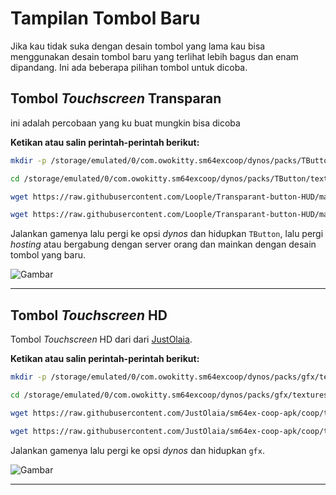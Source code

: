 # Tampilan Tombol Baru

Jika kau tidak suka dengan desain tombol yang lama kau bisa menggunakan desain tombol baru yang terlihat lebih bagus dan enam dipandang.
Ini ada beberapa pilihan tombol untuk dicoba.

## Tombol *Touchscreen* Transparan

ini adalah percobaan yang ku buat mungkin bisa dicoba

**Ketikan atau salin perintah-perintah berikut:**

```bash
mkdir -p /storage/emulated/0/com.owokitty.sm64excoop/dynos/packs/TButton/textures/touchcontrols/
```
```bash
cd /storage/emulated/0/com.owokitty.sm64excoop/dynos/packs/TButton/textures/touchcontrols/
```
```bash
wget https://raw.githubusercontent.com/Loople/Transparant-button-HUD/main/textures/touchcontrols/touch_button.rgba16.png
```
```bash
wget https://raw.githubusercontent.com/Loople/Transparant-button-HUD/main/textures/touchcontrols/touch_button_dark.rgba16.png
```

Jalankan gamenya lalu pergi ke opsi *dynos* dan hidupkan `TButton`, lalu pergi *hosting* atau bergabung dengan server orang dan mainkan dengan desain tombol yang baru.

![Gambar](https://i.imgur.com/K6K2GSy.jpeg)
__________________________________________________

## Tombol *Touchscreen* HD

Tombol *Touchscreen* HD dari dari [JustOlaia](https://github.com/JustOlaia).

**Ketikan atau salin perintah-perintah berikut:**

```bash
mkdir -p /storage/emulated/0/com.owokitty.sm64excoop/dynos/packs/gfx/textures/touchcontrols/
```
```bash
cd /storage/emulated/0/com.owokitty.sm64excoop/dynos/packs/gfx/textures/touchcontrols/
```
```bash
wget https://raw.githubusercontent.com/JustOlaia/sm64ex-coop-apk/coop/textures/touchcontrols/touch_button.rgba16.png
```
```bash
wget https://raw.githubusercontent.com/JustOlaia/sm64ex-coop-apk/coop/textures/touchcontrols/touch_button_dark.rgba16.png
```

Jalankan gamenya lalu pergi ke opsi *dynos* dan hidupkan `gfx`.

![Gambar](https://i.imgur.com/KEu0aSx.jpeg)
__________________________________________________
